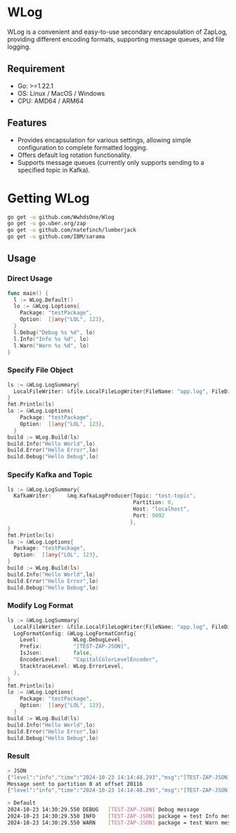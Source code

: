 # WLog

WLog is a convenient and easy-to-use secondary encapsulation of ZapLog, providing different encoding formats, supporting message queues, and file logging.

## Requirement

- Go: >=1.22.1
- OS: Linux / MacOS / Windows
- CPU: AMD64 / ARM64

## Features

- Provides encapsulation for various settings, allowing simple configuration to complete formatted logging.
- Offers default log rotation functionality.
- Supports message queues (currently only supports sending to a specified topic in Kafka).

# Getting WLog

```bash
go get -u github.com/WwhdsOne/Wlog
go get -u go.uber.org/zap 
go get -u github.com/natefinch/lumberjack 
go get -u github.com/IBM/sarama 
```

## Usage

### Direct Usage

```go
func main() {
  l := WLog.Default()
  lo := &WLog.Loptions{
    Package: "testPackage",
    Option:  []any{"LOL", 123},
  }
  l.Debug("Debug %s %d", lo)
  l.Info("Info %s %d", lo)
  l.Warn("Warn %s %d", lo)
}
```

### Specify File Object

```go
ls := &WLog.LogSummary{
  LocalFileWriter: &file.LocalFileLogWriter{FileName: "app.log", FileDirPath: "./logs"},
}
fmt.Println(ls)
lo := &WLog.Loptions{
    Package: "testPackage",
    Option:  []any{"LOL", 123},
  }
build := WLog.Build(ls)
build.Info("Hello World",lo)
build.Error("Hello Error",lo)
build.Debug("Hello Debug",lo)
```

### Specify Kafka and Topic

```go
ls := &WLog.LogSummary{
  KafkaWriter:     &mq.KafkaLogProducer{Topic: "test-topic", 
                                        Partition: 0, 
                                        Host: "localhost", 
                                        Port: 9092
                                       },
}
fmt.Println(ls)
lo := &WLog.Loptions{
  Package: "testPackage",
  Option:  []any{"LOL", 123},
}
build := WLog.Build(ls)
build.Info("Hello World",lo)
build.Error("Hello Error",lo)
build.Debug("Hello Debug",lo)
```

### Modify Log Format

```go
ls := &WLog.LogSummary{
  LocalFileWriter: &file.LocalFileLogWriter{FileName: "app.log", FileDirPath: "./logs"},
  LogFormatConfig: &WLog.LogFormatConfig{
    Level:           WLog.DebugLevel,
    Prefix:          "[TEST-ZAP-JSON]",
    IsJson:          false,
    EncoderLevel:    "CapitalColorLevelEncoder",
    StacktraceLevel: WLog.ErrorLevel,
  },
}
fmt.Println(ls)
lo := &WLog.Loptions{
    Package: "testPackage",
    Option:  []any{"LOL", 123},
  }
build := WLog.Build(ls)
build.Info("Hello World",lo)
build.Error("Hello Error",lo)
build.Debug("Hello Debug",lo)
```

### Result

```bash
> JSON
{"level":"info","time":"2024-10-23 14:14:48.293","msg":"[TEST-ZAP-JSON] package = test Info message LOL 123"}
Message sent to partition 0 at offset 20116
{"level":"info","time":"2024-10-23 14:14:48.295","msg":"[TEST-ZAP-JSON] package = test Info message LOL 123"}

> Default
2024-10-23 14:30:29.550 DEBUG   [TEST-ZAP-JSON] Debug message
2024-10-23 14:30:29.550 INFO    [TEST-ZAP-JSON] package = test Info message LOL 123
2024-10-23 14:30:29.550 WARN    [TEST-ZAP-JSON] package = test Warn message LOL 123
```
